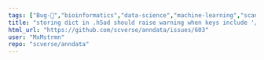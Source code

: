 ```yaml
---
tags: ["Bug-🐛","bioinformatics","data-science","machine-learning","scanpy","scverse","transcriptomics"]
title: "storing dict in .h5ad should raise warning when keys include '/'"
html_url: "https://github.com/scverse/anndata/issues/603"
user: "MxMstrmn"
repo: "scverse/anndata"
---
```


